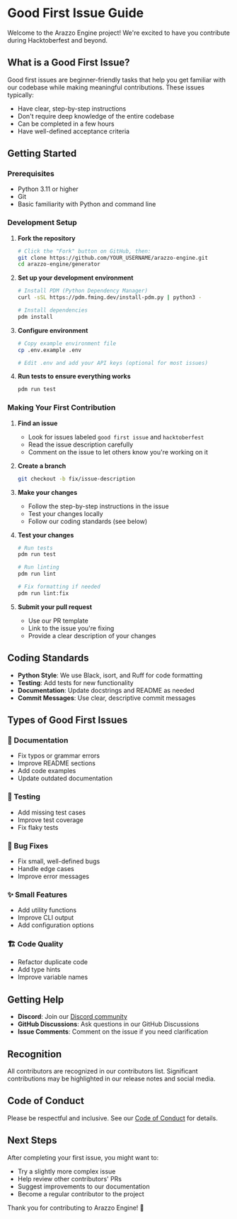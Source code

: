 # Good First Issue Guide

Welcome to the Arazzo Engine project! We're excited to have you contribute during Hacktoberfest and beyond.

## What is a Good First Issue?

Good first issues are beginner-friendly tasks that help you get familiar with our codebase while making meaningful contributions. These issues typically:

- Have clear, step-by-step instructions
- Don't require deep knowledge of the entire codebase
- Can be completed in a few hours
- Have well-defined acceptance criteria

## Getting Started

### Prerequisites

- Python 3.11 or higher
- Git
- Basic familiarity with Python and command line

### Development Setup

1. **Fork the repository**
   ```bash
   # Click the "Fork" button on GitHub, then:
   git clone https://github.com/YOUR_USERNAME/arazzo-engine.git
   cd arazzo-engine/generator
   ```

2. **Set up your development environment**
   ```bash
   # Install PDM (Python Dependency Manager)
   curl -sSL https://pdm.fming.dev/install-pdm.py | python3 -
   
   # Install dependencies
   pdm install
   ```

3. **Configure environment**
   ```bash
   # Copy example environment file
   cp .env.example .env
   
   # Edit .env and add your API keys (optional for most issues)
   ```

4. **Run tests to ensure everything works**
   ```bash
   pdm run test
   ```

### Making Your First Contribution

1. **Find an issue**
   - Look for issues labeled `good first issue` and `hacktoberfest`
   - Read the issue description carefully
   - Comment on the issue to let others know you're working on it

2. **Create a branch**
   ```bash
   git checkout -b fix/issue-description
   ```

3. **Make your changes**
   - Follow the step-by-step instructions in the issue
   - Test your changes locally
   - Follow our coding standards (see below)

4. **Test your changes**
   ```bash
   # Run tests
   pdm run test
   
   # Run linting
   pdm run lint
   
   # Fix formatting if needed
   pdm run lint:fix
   ```

5. **Submit your pull request**
   - Use our PR template
   - Link to the issue you're fixing
   - Provide a clear description of your changes

## Coding Standards

- **Python Style**: We use Black, isort, and Ruff for code formatting
- **Testing**: Add tests for new functionality
- **Documentation**: Update docstrings and README as needed
- **Commit Messages**: Use clear, descriptive commit messages

## Types of Good First Issues

### 📝 Documentation
- Fix typos or grammar errors
- Improve README sections
- Add code examples
- Update outdated documentation

### 🧪 Testing
- Add missing test cases
- Improve test coverage
- Fix flaky tests

### 🐛 Bug Fixes
- Fix small, well-defined bugs
- Handle edge cases
- Improve error messages

### ✨ Small Features
- Add utility functions
- Improve CLI output
- Add configuration options

### 🏗️ Code Quality
- Refactor duplicate code
- Add type hints
- Improve variable names

## Getting Help

- **Discord**: Join our [Discord community](https://discord.gg/yrxmDZWMqB)
- **GitHub Discussions**: Ask questions in our GitHub Discussions
- **Issue Comments**: Comment on the issue if you need clarification

## Recognition

All contributors are recognized in our contributors list. Significant contributions may be highlighted in our release notes and social media.

## Code of Conduct

Please be respectful and inclusive. See our [Code of Conduct](CODE_OF_CONDUCT.md) for details.

## Next Steps

After completing your first issue, you might want to:

- Try a slightly more complex issue
- Help review other contributors' PRs
- Suggest improvements to our documentation
- Become a regular contributor to the project

Thank you for contributing to Arazzo Engine! 🚀